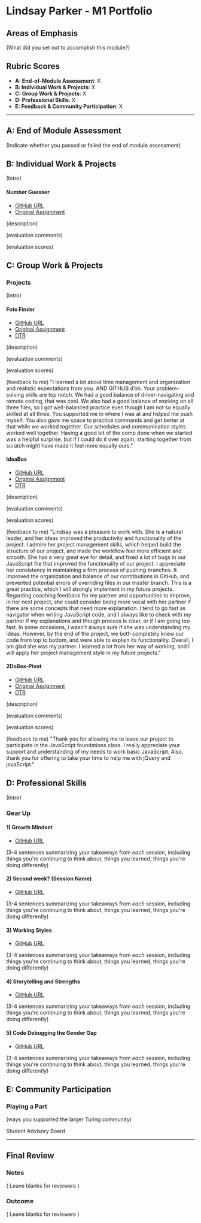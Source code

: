 # Lindsay Parker - M1 Portfolio

## Areas of Emphasis

(What did you set out to accomplish this module?)

## Rubric Scores

* **A: End-of-Module Assessment**:            X
* **B: Individual Work & Projects**:          X
* **C: Group Work & Projects**:               X
* **D: Professional Skills**:                 X
* **E: Feedback & Community Participation**:  X

-----------------------

## A: End of Module Assessment

(Indicate whether you passed or failed the end of module assessment)

## B: Individual Work & Projects

(Intro)

#### Number Guesser

* [GitHub URL](https://github.com/lindsaywparker/number-guesser)
* [Original Assignment](http://frontend.turing.io/projects/number-guesser.html)

(description)

(evaluation comments)

(evaluation scores)

## C: Group Work & Projects

### Projects

(Intro)

#### Foto Finder

* [GitHub URL](https://github.com/lindsaywparker/foto-finder)
* [Original Assignment](http://frontend.turing.io/projects/foto-finder.html)
* [DTR](https://github.com/lindsaywparker/foto-finder/blob/master/DTR-lindsay-sasha.md)

(description)

(evaluation comments)

(evaluation scores)

(feedback to me)
"I learned a lot about time management and organization and realistic expectations from you. AND GITHUB d’oh. Your problem-solving skills are top notch. We had a good balance of driver-navigating and remote coding, that was cool. We also had a good balance of working on all three files, so I got well-balanced practice even though I am not so equally skilled at all three. You supported me in where I was at and helped me push myself. You also gave me space to practice commands and get better at that while we worked together. Our schedules and communication styles worked well together. Having a good bit of the comp done when we started was a helpful surprise, but if I could do it over again, starting together from scratch might have made it feel more equally ours."

#### IdeaBox

* [GitHub URL](https://github.com/jdiejim/IdeaBox)
* [Original Assignment](http://frontend.turing.io/projects/ideabox.html)
* [DTR](https://github.com/jdiejim/IdeaBox/blob/master/DTR.md)

(description)

(evaluation comments)

(evaluation scores)

(feedback to me)
"Lindsay was a pleasure to work with. She is a natural leader, and her ideas improved the productivity and functionality of the project. I admire her project management skills, which helped build the structure of our project, and made the workflow feel more efficient and smooth. She has a very great eye for detail, and fixed a lot of bugs in our JavaScript file that improved the functionality of our project. I appreciate her consistency in maintaining a firm process of pushing branches. It improved the organization and balance of our contributions in GitHub, and prevented potential errors of overriding files in our master branch. This is a great practice, which I will strongly implement in my future projects. Regarding coaching feedback for my partner and opportunities to improve, in her next project, she could consider being more vocal with her partner if there are some concepts that need more explanation. I tend to go fast as navigator when writing JavaScript code, and I always like to check with my partner if my explanations and though process is clear, or if I am going too fast. In some occasions, I wasn't always sure if she was understanding my ideas. However, by the end of the project, we both completely knew our code from top to bottom, and were able to explain its functionality. Overall, I am glad she was my partner. I learned a lot from her way of working, and I will apply her project management style in my future projects."

#### 2DoBox-Pivot

* [GitHub URL](https://github.com/lindsaywparker/2DoBox-Pivot)
* [Original Assignment](http://frontend.turing.io/projects/2DoBox-Pivot-Mod1.html)
* [DTR](https://github.com/lindsaywparker/2DoBox-Pivot/blob/master/dtr.md)

(description)

(evaluation comments)

(evaluation scores)

(feedback to me)
"Thank you for allowing me to leave our project to participate in the JavaScript foundations class.  I really appreciate your support and understanding of my needs to work basic JavaScript.  Also, thank you for offering to take your time to help me with jQuery and javaScript."

## D: Professional Skills
(Intro)

### Gear Up
#### 1) Growth Mindset

* [GitHub URL]()

(3-4 sentences summarizing your takeaways from _each_ session, including things you're continuing to think about, things you learned, things you're doing differently)

#### 2) Second week? (Session Name)

* [GitHub URL]()

(3-4 sentences summarizing your takeaways from _each_ session, including things you're continuing to think about, things you learned, things you're doing differently)

#### 3) Working Styles

* [GitHub URL]()

(3-4 sentences summarizing your takeaways from _each_ session, including things you're continuing to think about, things you learned, things you're doing differently)

#### 4) Storytelling and Strengths

* [GitHub URL]()

(3-4 sentences summarizing your takeaways from _each_ session, including things you're continuing to think about, things you learned, things you're doing differently)

#### 5) Code Debugging the Gender Gap

* [GitHub URL]()

(3-4 sentences summarizing your takeaways from _each_ session, including things you're continuing to think about, things you learned, things you're doing differently)

## E: Community Participation

### Playing a Part

(ways you supported the larger Turing community)

Student Advisory Board

------------------

## Final Review

### Notes

( Leave blanks for reviewers )

### Outcome

( Leave blanks for reviewers )